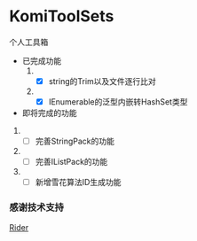 # KomiToolSets
个人工具箱

- 已完成功能
  1. - [x] string的Trim以及文件逐行比对
  2. - [x] IEnumerable的泛型内嵌转HashSet类型
- 即将完成的功能
1. - [ ] 完善StringPack的功能
2. - [ ] 完善IListPack的功能
3. - [ ] 新增雪花算法ID生成功能

### 感谢技术支持
[Rider](https://www.jetbrains.com/rider/)

